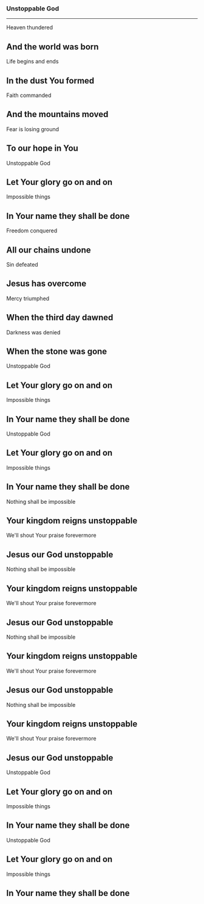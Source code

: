 ### Unstoppable God <!-- .element: class="lyrics" -->
---
Heaven thundered

And the world was born
---
Life begins and ends

In the dust You formed
---
Faith commanded

And the mountains moved
---
Fear is losing ground

To our hope in You
---
Unstoppable God

Let Your glory go on and on
---
Impossible things

In Your name they shall be done
---
Freedom conquered

All our chains undone
---
Sin defeated

Jesus has overcome
---
Mercy triumphed

When the third day dawned
---
Darkness was denied

When the stone was gone
---
Unstoppable God

Let Your glory go on and on
---
Impossible things

In Your name they shall be done
---
Unstoppable God

Let Your glory go on and on
---
Impossible things

In Your name they shall be done
---
Nothing shall be impossible

Your kingdom reigns unstoppable
---
We'll shout Your praise forevermore

Jesus our God unstoppable
---
Nothing shall be impossible

Your kingdom reigns unstoppable
---
We'll shout Your praise forevermore

Jesus our God unstoppable
---
Nothing shall be impossible

Your kingdom reigns unstoppable
---
We'll shout Your praise forevermore

Jesus our God unstoppable
---
Nothing shall be impossible

Your kingdom reigns unstoppable
---
We'll shout Your praise forevermore

Jesus our God unstoppable
---
Unstoppable God

Let Your glory go on and on
---
Impossible things

In Your name they shall be done
---
Unstoppable God

Let Your glory go on and on
---
Impossible things

In Your name they shall be done
---


